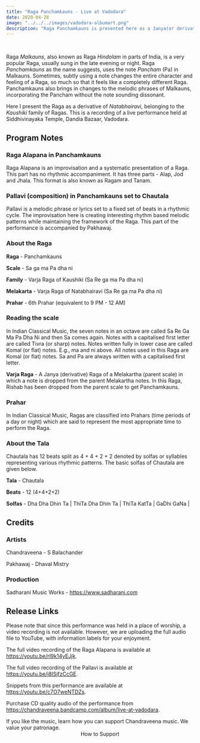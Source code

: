 ```yaml
---
title: "Raga Panchamkauns - Live at Vadodara"
date: 2020-04-28
image: "../../../images/vadodara-albumart.png"
description: "Raga Panchamkauns is presented here as a Janya(or derivative) of Natabhairavi / Kaushiki family of Ragas. Here, I perform a detailed Alap in three sections followed by a composition Chautala (12 beats)"
---
```


<you-tube videoid="rl9k14yEJjk"></you-tube>
<br>

Raga *Malkauns*, also known as Raga *Hindolam* in parts of India, is a very popular Raga, usually sung in the late evening or night. Raga *Panchamkauns* as the name suggests, uses the note *Pancham* (Pa) in Malkauns. Sometimes, subtly using a note changes the entire character and feeling of a Raga, so much so that it feels like a completely different Raga. Panchamkauns also brings in changes to the melodic phrases of Malkauns, incorporating the Pancham without the note sounding dissonant.

Here I present the Raga as a derivative of *Natabhairavi*, belonging to the *Kaushiki* family of Ragas. This is a recording of a live performance held at Siddhivinayaka Temple, Dandia Bazaar, Vadodara.

## Program Notes

### Raga Alapana in Panchamkauns
Raga Alapana is an improvisation and a systematic presentation of a Raga. This part has no rhythmic accompaniment. It has three parts - Alap, Jod and Jhala. This format is also known as Ragam and Tanam.

### Pallavi (composition) in Panchamkauns set to Chautala
Pallavi is a melodic phrase or lyrics set to a fixed set of beats in a rhythmic cycle. The improvisation here is creating interesting rhythm based melodic patterns while maintaining the framework of the Raga. This part of the performance is accompanied by Pakhawaj.

### About the Raga

**Raga** - Panchamkauns

**Scale** - Sa ga ma Pa dha ni

**Family** - Varja Raga of Kaushiki (Sa Re ga ma Pa dha ni)

**Melakarta** - Varja Raga of Natabhairavi (Sa Re ga ma Pa dha ni)

**Prahar** - 6th Prahar (equivalent to 9 PM - 12 AM)

### Reading the scale
In Indian Classical Music, the seven notes in an octave are called Sa Re Ga Ma Pa Dha Ni and then Sa comes again. Notes with a capitalised first letter are called Tivra (or sharp) notes. Notes written fully in lower case are called Komal (or flat) notes. E.g., ma and ni above. All notes used in this Raga are Komal (or flat) notes. Sa and Pa are always written with a capitalised first letter.

**Varja Raga** - A Janya (derivative) Raga of a Melakartha (parent scale) in which  a note is dropped from the parent  Melakartha notes. In this Raga, Rishab has been dropped from the parent scale to get Panchamkauns.

### Prahar
In Indian Classical Music, Ragas are classified into Prahars (time periods of a day or night) which are said to represent the most appropriate time to perform the Raga.

### About the Tala

Chautala has 12 beats split as 4 + 4 + 2 + 2 denoted by solfas or syllables representing various rhythmic patterns. The basic solfas of Chautala are given below.

**Tala** - Chautala

**Beats** - 12 (4+4+2+2)

**Solfas** - Dha Dha Dhin Ta | ThiTa Dha Dhin Ta | ThiTa KatTa | GaDhi GaNa |


## Credits
### Artists
Chandraveena - S Balachander

Pakhawaj - Dhaval Mistry

### Production
Sadharani Music Works - https://www.sadharani.com

## Release Links

Please note that since this performance was held in a place of worship, a video recording is not available. However, we are uploading the full audio file to YouTube, with information labels for your enjoyment.

The full video recording of the Raga Alapana is available at https://youtu.be/rl9k14yEJjk.

The full video recording of the Pallavi is available at https://youtu.be/j8lSjfzCcGE.

Snippets from this performance are available at https://youtu.be/c7O7weNTDZs.

Purchase CD quality audio of the performance from https://chandraveena.bandcamp.com/album/live-at-vadodara.

<notice-box>
If you like the music, learn how you can support Chandraveena music. We value your patronage.
<div style="text-align:center">
<my-button to="/support/">How to Support</my-button>
</div>
</notice-box>
